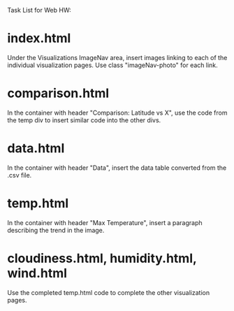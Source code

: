 Task List for Web HW:
# index.html

Under the Visualizations ImageNav area, insert images linking to each of the individual visualization pages. Use class "imageNav-photo" for each link.

# comparison.html

In the container with header "Comparison: Latitude vs X", use the code from the temp div to insert similar code into the other divs.

# data.html

In the container with header "Data", insert the data table converted from the .csv file.

# temp.html

In the container with header "Max Temperature", insert a paragraph describing the trend in the image.

# cloudiness.html, humidity.html, wind.html

Use the completed temp.html code to complete the other visualization pages.
